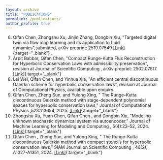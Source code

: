 ```yaml
---
layout: archive
title: "PUBLICATIONS"
permalink: /publications/
author_profile: true
---
```

6. Qifan Chen, Zhongshu Xu, Jinjin Zhang, Dongbin Xiu, "Targeted digital twin via flow map learning and its application to fluid dynamics",submitted, arXiv preprint: 2510.07549 [[Link]](https://arxiv.org/abs/2510.07549){:target="_blank"} .<br>
5. Arpit Babbar, Qifan Chen, "Compact Runge-Kutta Flux Reconstruction for Hyperbolic Conservation Laws with admissibility preservation", revision at Journal of Scientific Computing
, arXiv preprint: 2502.07517 [[Link]](https://arxiv.org/abs/2502.07517){:target="_blank"}<br>
4. Lei Wei, Qifan Chen, and Yinhua Xia, "An efficient central discontinuous Galerkin scheme for
hyperbolic conservation laws", revision at Journal of Computational Physics, available upon enquiry.<br>
3. Qifan Chen, Zheng Sun, and Yulong Xing, " The Runge–Kutta discontinuous Galerkin method with stage-dependent polynomial spaces for hyperbolic conservation laws," Journal of Computational Physics ,523:113654, 2025.  [[Link]](https://www.sciencedirect.com/science/article/abs/pii/S0021999124009021){:target="_blank"}<br>
2. Zhongshu Xu, Yuan Chen,  Qifan Chen , and Dongbin Xiu, "Modeling unknown stochastic dynamical system via autoencoder,"  Journal of Machine Learning for Modeling and Computing ,  5(4):23–52, 2024.  [[Link]](https://www.dl.begellhouse.com/journals/558048804a15188a,7dd2ba1c3481309f,1fa59aa90d1bc10a.html){:target="_blank"}<br>
1. Qifan Chen , Zheng Sun, and Yulong Xing, " The Runge–Kutta discontinuous Galerkin method with compact stencils for hyperbolic conservation laws,"   SIAM Journal on Scientific Computing , 46(2), A1327-A1351, 2024.  [[Link]](https://epubs.siam.org/doi/abs/10.1137/23M158629X){:target="_blank"}<br>
 
